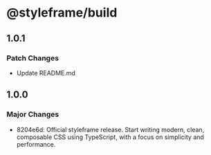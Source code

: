 # @styleframe/build

## 1.0.1

### Patch Changes

- Update README.md

## 1.0.0

### Major Changes

- 8204e6d: Official styleframe release. Start writing modern, clean, composable CSS using TypeScript, with a focus on simplicity and performance.

